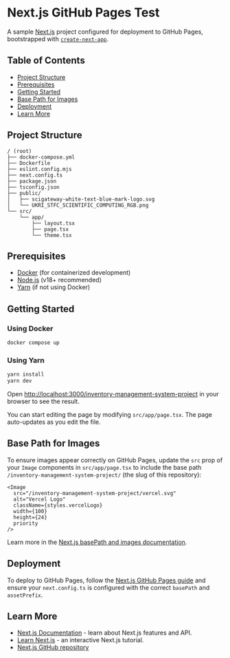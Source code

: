 # Next.js GitHub Pages Test

A sample [Next.js](https://nextjs.org) project configured for deployment to GitHub Pages, bootstrapped with [`create-next-app`](https://nextjs.org/docs/app/api-reference/cli/create-next-app).

## Table of Contents

- [Project Structure](#project-structure)
- [Prerequisites](#prerequisites)
- [Getting Started](#getting-started)
- [Base Path for Images](#base-path-for-images)
- [Deployment](#deployment)
- [Learn More](#learn-more)

## Project Structure

```
/ (root)
├── docker-compose.yml
├── Dockerfile
├── eslint.config.mjs
├── next.config.ts
├── package.json
├── tsconfig.json
├── public/
│   ├── scigateway-white-text-blue-mark-logo.svg
│   └── UKRI_STFC_SCIENTIFIC_COMPUTING_RGB.png
└── src/
    └── app/
        ├── layout.tsx
        ├── page.tsx
        └── theme.tsx
```

## Prerequisites

- [Docker](https://docs.docker.com/get-docker/) (for containerized development)
- [Node.js](https://nodejs.org/) (v18+ recommended)
- [Yarn](https://yarnpkg.com/) (if not using Docker)

## Getting Started

### Using Docker

```bash
docker compose up
```

### Using Yarn

```bash
yarn install
yarn dev
```

Open [http://localhost:3000/inventory-management-system-project](http://localhost:3000/inventory-management-system-project) in your browser to see the result.

You can start editing the page by modifying `src/app/page.tsx`. The page auto-updates as you edit the file.

## Base Path for Images

To ensure images appear correctly on GitHub Pages, update the `src` prop of your `Image` components in `src/app/page.tsx` to include the base path `/inventory-management-system-project/` (the slug of this repository):

```tsx
<Image
  src="/inventory-management-system-project/vercel.svg"
  alt="Vercel Logo"
  className={styles.vercelLogo}
  width={100}
  height={24}
  priority
/>
```

Learn more in the [Next.js basePath and images documentation](https://nextjs.org/docs/app/api-reference/config/next-config-js/basePath#images).

## Deployment

To deploy to GitHub Pages, follow the [Next.js GitHub Pages guide](https://github.com/gregrickaby/nextjs-github-pages) and ensure your `next.config.ts` is configured with the correct `basePath` and `assetPrefix`.

## Learn More

- [Next.js Documentation](https://nextjs.org/docs) - learn about Next.js features and API.
- [Learn Next.js](https://nextjs.org/learn) - an interactive Next.js tutorial.
- [Next.js GitHub repository](https://github.com/vercel/next.js)

